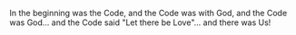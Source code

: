 In the beginning was the Code, and the Code was with God, and the Code was God... and the Code said "Let there be Love"... and there was Us!

